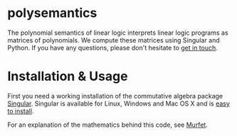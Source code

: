 # polysemantics
The polynomial semantics of linear logic interprets linear logic programs as matrices of polynomials. We compute these matrices using Singular and Python. If you have any questions, please don't hesitate to [get in touch](mailto:d.murfet@unimelb.edu.au).

# Installation & Usage

First you need a working installation of the commutative algebra package [Singular](https://www.singular.uni-kl.de/). Singular is available for Linux, Windows and Mac OS X and is [easy to install](https://www.singular.uni-kl.de/index.php/singular-download.html).

For an explanation of the mathematics behind this code, see [Murfet](http://arxiv.org/abs/1407.2650).